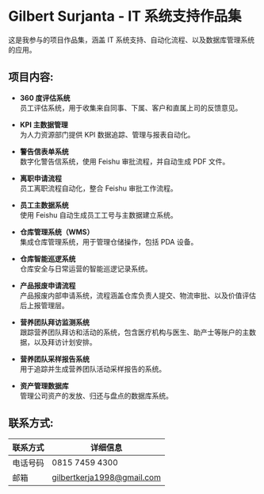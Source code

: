 # Gilbert Surjanta - IT 系统支持作品集

这是我参与的项目作品集，涵盖 IT 系统支持、自动化流程、以及数据库管理系统的应用。

## 项目内容:
- **360 度评估系统**  
  员工评估系统，用于收集来自同事、下属、客户和直属上司的反馈意见。

- **KPI 主数据管理**  
  为人力资源部门提供 KPI 数据追踪、管理与报表自动化。

- **警告信表单系统**  
  数字化警告信系统，使用 Feishu 审批流程，并自动生成 PDF 文件。

- **离职申请流程**  
  员工离职流程自动化，整合 Feishu 审批工作流程。

- **员工主数据系统**  
  使用 Feishu 自动生成员工工号与主数据建立系统。

- **仓库管理系统（WMS）**  
  集成仓库管理系统，用于管理仓储操作，包括 PDA 设备。

- **仓库智能巡逻系统**  
  仓库安全与日常运营的智能巡逻记录系统。

- **产品报废申请流程**  
  产品报废内部申请系统，流程涵盖仓库负责人提交、物流审批、以及价值评估后上报管理层。

- **营养团队拜访监测系统**  
  跟踪营养团队拜访和活动的系统，包含医疗机构与医生、助产士等账户的主数据，以及拜访计划安排。

- **营养团队采样报告系统**  
  用于追踪并生成营养团队活动采样报告的系统。

- **资产管理数据库**  
  管理公司资产的发放、归还与盘点的数据库系统。

## 联系方式:
| 联系方式     | 详细信息                      |
|------------|---------------------------|
| 电话号码     | 0815 7459 4300             |
| 邮箱        | gilbertkerja1998@gmail.com |

